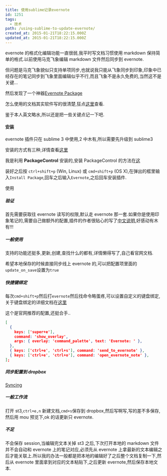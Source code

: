 ```yaml
---
title: 使用sublime记录evernote
id: 1251
tags:
  - 技术
path: /using-sublime-to-update-evernote/
created_at: 2015-01-21T18:22:15.000Z
updated_at: 2015-01-21T18:22:15.000Z
---
```


evernote 的格式化编辑功能一直很弱,我平时写文档习惯使用 markdown 保持简单的格式.以前使用马克飞象编辑 markdown 文件然后同步到 evernote.

但问题是马克飞象貌似只支持单项同步,也就说我只能从飞象同步到印象,印象中已经存在的笔记同步到飞象里面编辑似乎不行,而且飞象不是永久免费的,当然这不是关键...

然后发现了一个神器[Evernote Package](https://packagecontrol.io/packages/Evernote)

怎么使用的文档其实软件写的很清楚,狂点[这里](https://github.com/bordaigorl/sublime-evernote/wiki/_pages)查看.

鉴于本人英文略水,所以还是把一些关键点记一下吧.

<!--more-->

#### 安装

evernote 插件只在 sublime 3 中使用,2 中木有,所以需要先升级到 sublime3

安装的方式有三种,详情查看[这里](https://github.com/bordaigorl/sublime-evernote/wiki/Installation)

我是利用 **PackageControl** 安装的,安装 PackageControl 的方法在[这](https://packagecontrol.io/installation#st3)

装好之后按 `ctrl+shift+p` (Win, Linux) 或 `cmd+shift+p` (OS X),在弹出的框里输入`Install Package`,回车之后输入`Evernote`,之后回车安装插件.

使用

##### 验证

首先需要获取往 evernote 读写的权限,默认走 evernote 那一套.如果你是使用印象笔记的,需要自己做额外的配置,插件的作者很贴心的写了[中文说明](https://github.com/bordaigorl/sublime-evernote/wiki/First-Use),好感动有木有!!!

##### 一般使用

支持的功能还挺多,更新,创建,查找什么的都有,详情懒得写了,自己看官网文档.

希望本地保存的时候直接同步线上 evernote 的,可以把配置项里面的`update_on_save`设置为`true`

##### 快捷键绑定

每次`cmd+shift+p`然后打`evernote`然后找命令略蛋疼,可以设置自定义的键盘绑定,关于键盘绑定的详细文档在[这里](http://docs.sublimetext.info/en/latest/customization/key_bindings.html)

这个是官网推荐的配置,还挺合手..

```json
[
  {
    keys: ['super+e'],
    command: 'show_overlay',
    args: { overlay: 'command_palette', text: 'Evernote: ' },
  },
  { keys: ['ctrl+e', 'ctrl+s'], command: 'send_to_evernote' },
  { keys: ['ctrl+e', 'ctrl+o'], command: 'open_evernote_note' },
];
```

##### 同步配置到 dropbox

[Syncing](https://packagecontrol.io/docs/syncing)

##### 一般工作流

打开 st3,`ctrl+e,n` 新建文档,`cmd+s`保存到 dropbox,然后写啊写,写的差不多保存,然后用 mou 预览下,ok 的话更新只 evernote.

##### 不足

不会保存 session,当编辑完文本关掉 st3 之后,下次打开本地的 markdown 文件并不会自动和 evernote 上的笔记对应,必须先从 evernote 上拿最新的文本编辑之后才能关联上.所以我的办法一般都是把本地的编辑好了之后整个文档复制一下,然后从 evernote 里面拿到对应的文本粘贴下,之后更新 evernote,然后保存本地文本.
